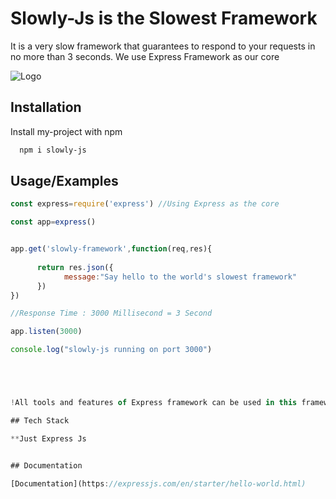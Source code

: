 
# Slowly-Js is the Slowest Framework



It is a very slow framework that guarantees to respond to your requests in no more than 3 seconds. We use Express Framework as our core


![Logo](https://thumbs.dreamstime.com/b/concept-design-illustration-vector-slug-road-slowly-cartoons-isolated-white-background-cute-slug-road-slowly-cartoons-117918067.jpg)


## Installation

Install my-project with npm

```bash
  npm i slowly-js
```
    
## Usage/Examples

```javascript
const express=require('express') //Using Express as the core 

const app=express()


app.get('slowly-framework',function(req,res){
      
      return res.json({
            message:"Say hello to the world's slowest framework"
      })
})

//Response Time : 3000 Millisecond = 3 Second

app.listen(3000)

console.log("slowly-js running on port 3000")





!All tools and features of Express framework can be used in this framework

## Tech Stack

**Just Express Js


## Documentation

[Documentation](https://expressjs.com/en/starter/hello-world.html)

